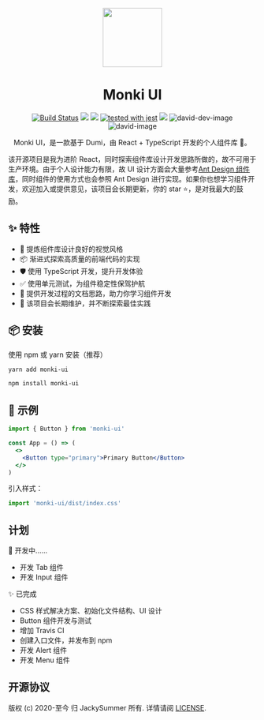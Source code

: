 <p align="center">
  <a href="https://jacky-summer.github.io/monki-ui">
    <img width="120" src="https://img.icons8.com/ultraviolet/2x/year-of-monkey.png">
  </a>
</p>

<h1 align="center">Monki UI</h1>

<div align="center">

[![Build Status](https://travis-ci.com/Jacky-Summer/monki-ui.svg?branch=master)](https://travis-ci.com/Jacky-Summer/monki-ui) [![](https://img.shields.io/npm/v/monki-ui.svg)](https://www.npmjs.com/package/monki-ui) ![](https://img.shields.io/github/license/Jacky-Summer/monki-ui) [![tested with jest](https://img.shields.io/badge/tested_with-jest-99424f.svg)](https://github.com/facebook/jest) ![](https://img.shields.io/github/stars/Jacky-Summer/monki-ui?style=social)
![david-dev-image](https://img.shields.io/david/dev/Jacky-Summer/monki-ui?style=flat-square) ![david-image](https://img.shields.io/david/Jacky-Summer/monki-ui?style=flat-square)

Monki UI，是一款基于 Dumi，由 React + TypeScript 开发的个人组件库 🎉。

</div>

该开源项目是我为进阶 React，同时探索组件库设计开发思路所做的，故不可用于生产环境。由于个人设计能力有限，故 UI 设计方面会大量参考[Ant Design 组件库](https://ant.design/index-cn)，同时组件的使用方式也会参照 Ant Design 进行实现。如果你也想学习组件开发，欢迎加入或提供意见，该项目会长期更新，你的 star ⭐，是对我最大的鼓励。

## ✨ 特性

- 🌈 提炼组件库设计良好的视觉风格
- 📦 渐进式探索高质量的前端代码的实现
- 🛡 使用 TypeScript 开发，提升开发体验
- ✅ 使用单元测试，为组件稳定性保驾护航
- 📖 提供开发过程的文档思路，助力你学习组件开发
- 🔖 该项目会长期维护，并不断探索最佳实践

## 📦 安装

使用 npm 或 yarn 安装（推荐）

```bash
yarn add monki-ui
```

```bash
npm install monki-ui
```

## 🔨 示例

```jsx
import { Button } from 'monki-ui'

const App = () => (
  <>
    <Button type="primary">Primary Button</Button>
  </>
)
```

引入样式：

```jsx
import 'monki-ui/dist/index.css'
```

## 计划

🚧 开发中......

- 开发 Tab 组件
- 开发 Input 组件

✨ 已完成

- CSS 样式解决方案、初始化文件结构、UI 设计
- Button 组件开发与测试
- 增加 Travis CI
- 创建入口文件，并发布到 npm
- 开发 Alert 组件
- 开发 Menu 组件

## 开源协议

版权 (c) 2020-至今 归 JackySummer 所有. 详情请阅 [LICENSE](./LICENSE).
